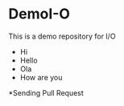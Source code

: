 # DemoI-O

This is a demo repository for I/O

* Hi
* Hello
* Ola
* How are you

*Sending Pull Request

